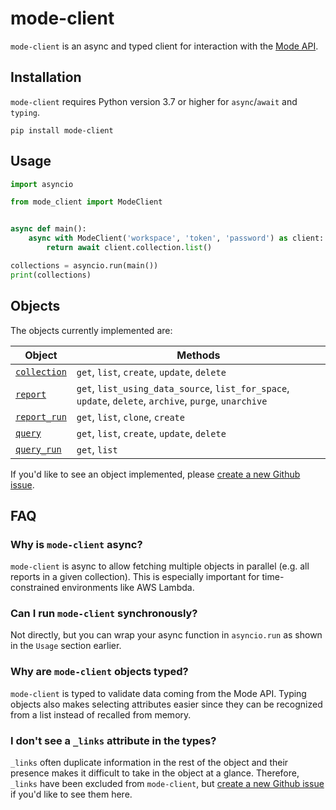 # mode-client

`mode-client` is an async and typed client for interaction with the [Mode API](https://mode.com/developer/api-reference/introduction/).

## Installation

`mode-client` requires Python version 3.7 or higher for `async`/`await` and `typing`.

```shell
pip install mode-client
```

## Usage

```python
import asyncio

from mode_client import ModeClient


async def main():
    async with ModeClient('workspace', 'token', 'password') as client:
        return await client.collection.list()

collections = asyncio.run(main())
print(collections)
```

## Objects

The objects currently implemented are:

| Object                                                                           | Methods                                                                                                |
|----------------------------------------------------------------------------------|--------------------------------------------------------------------------------------------------------|
| [`collection`](https://mode.com/developer/api-reference/management/collections/) | `get`, `list`, `create`, `update`, `delete`                                                            |
| [`report`](https://mode.com/developer/api-reference/analytics/reports/)          | `get`, `list_using_data_source`, `list_for_space`, `update`, `delete`, `archive`, `purge`, `unarchive` |
| [`report_run`](https://mode.com/developer/api-reference/analytics/report-runs/)  | `get`, `list`, `clone`, `create`                                                                       |
| [`query`](https://mode.com/developer/api-reference/analytics/queries/)           | `get`, `list`, `create`, `update`, `delete`                                                            |
| [`query_run`](https://mode.com/developer/api-reference/analytics/query-runs/)    | `get`, `list`                                                                                          |

If you'd like to see an object implemented, please [create a new Github issue](https://github.com/k-aranke/mode-client/issues/new).

## FAQ

### Why is `mode-client` async?

`mode-client` is async to allow fetching multiple objects in parallel (e.g. all reports in a given collection).
This is especially important for time-constrained environments like AWS Lambda.

### Can I run `mode-client` synchronously?

Not directly, but you can wrap your async function in `asyncio.run` as shown in the `Usage` section earlier.

### Why are `mode-client` objects typed?

`mode-client` is typed to validate data coming from the Mode API.
Typing objects also makes selecting attributes easier since they can be recognized from a list instead of recalled from memory. 

### I don't see a `_links` attribute in the types?

`_links` often duplicate information in the rest of the object and their presence makes it difficult to take in the object at a glance.
Therefore, `_links` have been excluded from `mode-client`, but [create a new Github issue](https://github.com/k-aranke/mode-client/issues/new) if you'd like to see them here.
